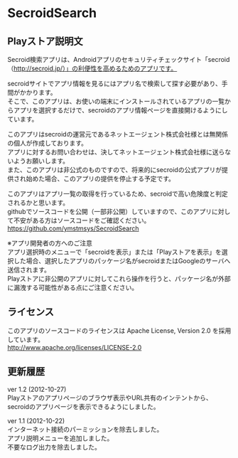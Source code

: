 SecroidSearch
=============
Playストア説明文
-----
Secroid検索アプリは、Androidアプリのセキュリティチェックサイト「secroid（http://secroid.jp/）」の利便性を高めるためのアプリです。

secroidサイトでアプリ情報を見るにはアプリ名で検索して探す必要があり、手間がかかります。  
そこで、このアプリは、お使いの端末にインストールされているアプリの一覧からアプリを選択するだけで、secroidのアプリ情報ページを直接開けるようにしています。

このアプリはsecroidの運営元であるネットエージェント株式会社様とは無関係の個人が作成しております。  
アプリに対するお問い合わせは、決してネットエージェント株式会社様に送らないようお願いします。  
また、このアプリは非公式のものですので、将来的にsecroidの公式アプリが提供され始めた場合、このアプリの提供を停止する予定です。

このアプリはアプリ一覧の取得を行っているため、secroidで高い危険度と判定されるかと思います。  
githubでソースコードを公開（一部非公開）していますので、このアプリに対して不安がある方はソースコードをご確認ください。  
https://github.com/ymstmsys/SecroidSearch

※アプリ開発者の方へのご注意  
アプリ選択時のメニューで「secroidを表示」または「Playストアを表示」を選択した場合、選択したアプリのパッケージ名がsecroidまたはGoogleのサーバへ送信されます。  
Playストアに非公開のアプリに対してこれら操作を行うと、パッケージ名が外部に漏洩する可能性がある点にご注意ください。


ライセンス
-----
このアプリのソースコードのライセンスは Apache License, Version 2.0 を採用しています。  
http://www.apache.org/licenses/LICENSE-2.0


更新履歴
-----
ver 1.2 (2012-10-27)  
Playストアのアプリページのブラウザ表示やURL共有のインテントから、secroidのアプリページを表示できるようにしました。

ver 1.1 (2012-10-22)  
インターネット接続のパーミッションを除去しました。  
アプリ説明メニューを追加しました。  
不要なログ出力を除去しました。
